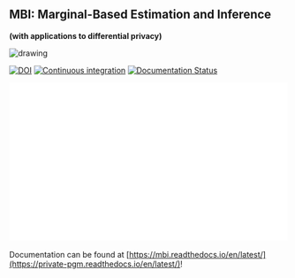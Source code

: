 ## MBI: Marginal-Based Estimation and Inference
**(with applications to differential privacy)**

<img src="pgm-logo.png" alt="drawing" width="123"/>

[![DOI](https://zenodo.org/badge/DOI/10.5281/zenodo.5548533.svg)](https://doi.org/10.5281/zenodo.5548533)
[![Continuous integration](https://github.com/ryan112358/mbi/actions/workflows/main.yml/badge.svg)](https://github.com/ryan112358/mbi/actions/workflows/main.yml)
[![Documentation Status](https://readthedocs.org/projects/mbi/badge/?version=latest)](https://private-pgm.readthedocs.io/en/latest/)

![Metrics for ryan112358/mbi repository](https://raw.githubusercontent.com/ryan112358/ryan112358/main/metrics.mbi.svg)


Documentation can be found at
[https://mbi.readthedocs.io/en/latest/](https://private-pgm.readthedocs.io/en/latest/)!
